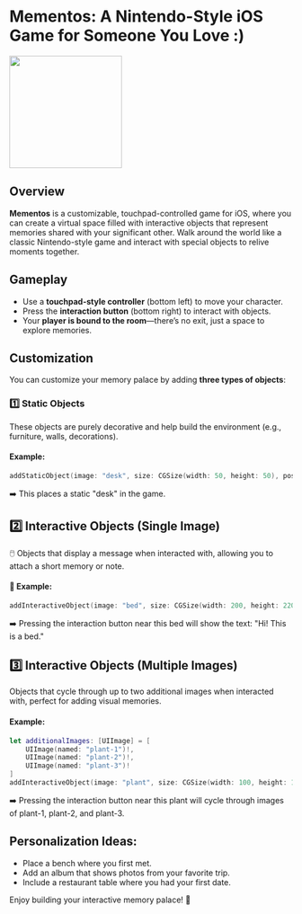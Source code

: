 # Mementos: A Nintendo-Style iOS Game for Someone You Love :)

<img src="https://github.com/user-attachments/assets/5b3adb18-a378-4249-bbb5-46481dfc55a8" width="200"/>

## Overview
**Mementos** is a customizable, touchpad-controlled game for iOS, where you can create a virtual space filled with interactive objects that represent memories shared with your significant other. Walk around the world like a classic Nintendo-style game and interact with special objects to relive moments together.

## Gameplay
- Use a **touchpad-style controller** (bottom left) to move your character.
- Press the **interaction button** (bottom right) to interact with objects.
- Your **player is bound to the room**—there’s no exit, just a space to explore memories.

## Customization
You can customize your memory palace by adding **three types of objects**:

### 1️⃣ **Static Objects**
These objects are purely decorative and help build the environment (e.g., furniture, walls, decorations).

#### Example:
```swift
addStaticObject(image: "desk", size: CGSize(width: 50, height: 50), position: CGPoint(x: -50, y: 200))
```
➡️ This places a static "desk" in the game.

## 2️⃣ Interactive Objects (Single Image)
🖱️ Objects that display a message when interacted with, allowing you to attach a short memory or note.

#### 🔧 Example:
```swift
addInteractiveObject(image: "bed", size: CGSize(width: 200, height: 220), position: CGPoint(x: 150, y: 380), interactionText: "Hi! This is a bed")
```
➡️ Pressing the interaction button near this bed will show the text: "Hi! This is a bed."

## 3️⃣ Interactive Objects (Multiple Images)
Objects that cycle through up to two additional images when interacted with, perfect for adding visual memories.

#### Example:
```swift
let additionalImages: [UIImage] = [
    UIImage(named: "plant-1")!,
    UIImage(named: "plant-2")!,
    UIImage(named: "plant-3")!
]
addInteractiveObject(image: "plant", size: CGSize(width: 100, height: 100), position: CGPoint(x: -150, y: 100), interactionText: "This one has images", additionalImages: additionalImages)
```
➡️ Pressing the interaction button near this plant will cycle through images of plant-1, plant-2, and plant-3.

## Personalization Ideas:
- Place a bench where you first met.
- Add an album that shows photos from your favorite trip.
- Include a restaurant table where you had your first date.

Enjoy building your interactive memory palace! 💖
